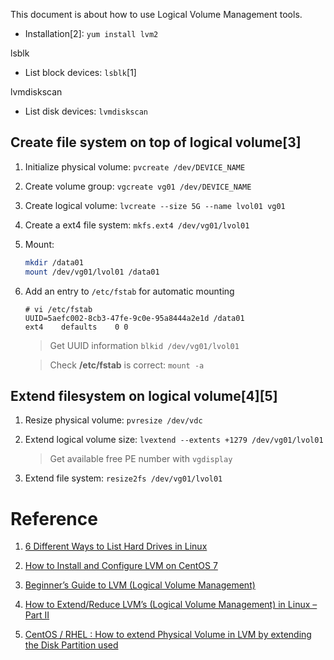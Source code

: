 This document is about how to use Logical Volume Management tools.

- Installation[2]: `yum install lvm2`


lsblk

- List block devices: `lsblk`[1]

lvmdiskscan

- List disk devices: `lvmdiskscan`

## Create file system on top of logical volume[3]

1. Initialize physical volume: `pvcreate /dev/DEVICE_NAME`

2. Create volume group: `vgcreate vg01 /dev/DEVICE_NAME`

3. Create logical volume: `lvcreate --size 5G --name lvol01 vg01`

4. Create a ext4 file system: `mkfs.ext4 /dev/vg01/lvol01`

5. Mount:

    ``` bash
    mkdir /data01
    mount /dev/vg01/lvol01 /data01
    ```
6. Add an entry to `/etc/fstab` for automatic mounting

    ```
    # vi /etc/fstab
    UUID=5aefc002-8cb3-47fe-9c0e-95a8444a2e1d /data01                       ext4	defaults	0 0
    ```

    > Get UUID information `blkid /dev/vg01/lvol01`

    > Check **/etc/fstab** is correct: `mount -a`



## Extend filesystem on logical volume[4][5]

1. Resize physical volume: `pvresize /dev/vdc`

2. Extend logical volume size: `lvextend --extents +1279 /dev/vg01/lvol01`

   > Get available free PE number with `vgdisplay` 

3. Extend file system: `resize2fs /dev/vg01/lvol01`




# Reference

1. [6 Different Ways to List Hard Drives in Linux](https://linuxhandbook.com/linux-list-disks/)

2. [How to Install and Configure LVM on CentOS 7](https://linuxhint.com/install_lvm_centos7/)

3. [Beginner’s Guide to LVM (Logical Volume Management)](https://www.thegeekdiary.com/redhat-centos-a-beginners-guide-to-lvm-logical-volume-manager/)

4. [How to Extend/Reduce LVM’s (Logical Volume Management) in Linux – Part II](https://www.tecmint.com/extend-and-reduce-lvms-in-linux/)

5. [CentOS / RHEL : How to extend Physical Volume in LVM by extending the Disk Partition used](https://www.thegeekdiary.com/centos-rhel-how-to-extend-physical-volume-in-lvm-by-extending-the-disk-partition-used/)

